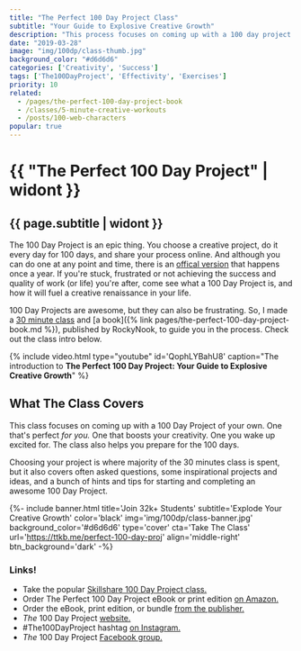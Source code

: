 ```yaml
---
title: "The Perfect 100 Day Project Class"
subtitle: "Your Guide to Explosive Creative Growth"
description: "This process focuses on coming up with a 100 day project of your own. One that’s perfect for you. One that boosts your creativity. One you wake up excited for. One that makes your life better. The process also helps you prepare for the 100 days."
date: "2019-03-28"
image: "img/100dp/class-thumb.jpg"
background_color: "#d6d6d6"
categories: ['Creativity', 'Success']
tags: ['The100DayProject', 'Effectivity', 'Exercises']
priority: 10
related:
  - /pages/the-perfect-100-day-project-book
  - /classes/5-minute-creative-workouts
  - /posts/100-web-characters
popular: true
---
```

# {{ "The Perfect 100 Day Project" | widont }}
## {{ page.subtitle | widont }}

The 100 Day Project is an epic thing. You choose a creative project, do it every day for 100 days, and share your process online. And although you can do one at any point and time, there is an [offical version](https://the100dayproject.org/) that happens once a year. If you're stuck, frustrated or not achieving the success and quality of work (or life) you're after, come see what a 100 Day Project is, and how it will fuel a creative renaissance in your life.

100 Day Projects are awesome, but they can also be frustrating. So, I made a [30 minute class](https://ttkb.me/perfect-100-day-proj) and [a book]({% link pages/the-perfect-100-day-project-book.md %}), published by RockyNook, to guide you in the process. Check out the class intro below.

{% include video.html type="youtube" id='QophLYBahU8' caption="The introduction to **The Perfect 100 Day Project: Your Guide to Explosive Creative Growth**" %}

## What The Class Covers

This class focuses on coming up with a 100 Day Project of your own. One that's perfect *for you.* One that boosts your creativity. One you wake up excited for. The class also helps you prepare for the 100 days.

Choosing your project is where majority of the 30 minutes class is spent, but it also covers often asked questions, some inspirational projects and ideas, and a bunch of hints and tips for starting and completing an awesome 100 Day Project.

{%- include banner.html title='Join 32k+ Students' subtitle='Explode Your Creative Growth' color='black' img='img/100dp/class-banner.jpg' background_color='#d6d6d6' type='cover' cta='Take The Class' url='https://ttkb.me/perfect-100-day-proj' align='middle-right' btn_background='dark' -%}

### Links!
- Take the popular [Skillshare 100 Day Project class.](https://ttkb.me/perfect-100-day-proj)
- Order The Perfect 100 Day Project eBook or print edition [on Amazon.](https://ttkb.me/100dpbook-amazon)
- Order the eBook, print edition, or bundle [from the publisher.](https://ttkb.me/100dpbook-rockynook)
- *The* 100 Day Project [website.](https://www.the100dayproject.org/)
- #The100DayProject hashtag [on Instagram.](https://www.instagram.com/explore/tags/the100dayproject/)
- *The* 100 Day Project [Facebook group.](https://www.facebook.com/groups/the100dayprojectgroup)